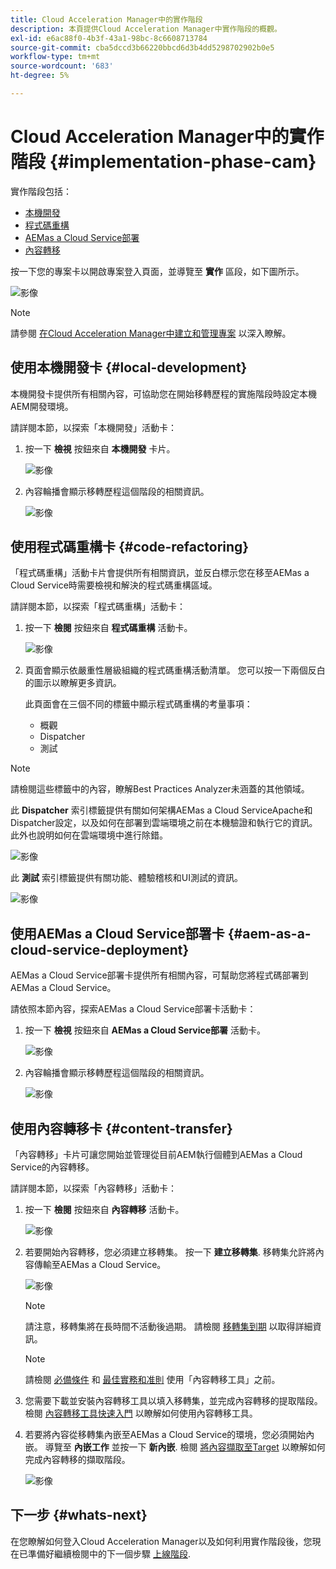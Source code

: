 ```yaml
---
title: Cloud Acceleration Manager中的實作階段
description: 本頁提供Cloud Acceleration Manager中實作階段的概觀。
exl-id: e6ac88f0-4b3f-43a1-98bc-8c6608713784
source-git-commit: cba5dccd3b66220bbcd6d3b4dd5298702902b0e5
workflow-type: tm+mt
source-wordcount: '683'
ht-degree: 5%

---
```


# Cloud Acceleration Manager中的實作階段 {#implementation-phase-cam}

實作階段包括：

* [本機開發](#local-development)
* [程式碼重構](#code-refactoring)
* [AEMas a Cloud Service部署](#aem-as-a-cloud-service-deployment)
* [內容轉移](#content-transfer)


按一下您的專案卡以開啟專案登入頁面，並導覽至 **實作** 區段，如下圖所示。

![影像](/help/journey-migration/cloud-acceleration-manager/assets/implementation-1.png)

>[!NOTE]
>請參閱 [在Cloud Acceleration Manager中建立和管理專案](getting-started-cam.md#create-project) 以深入瞭解。


## 使用本機開發卡 {#local-development}

本機開發卡提供所有相關內容，可協助您在開始移轉歷程的實施階段時設定本機AEM開發環境。

請詳閱本節，以探索「本機開發」活動卡：

1. 按一下 **檢視** 按鈕來自 **本機開發** 卡片。

   ![影像](/help/journey-migration/cloud-acceleration-manager/assets/implementation-2.png)

1. 內容輪播會顯示移轉歷程這個階段的相關資訊。

   ![影像](/help/journey-migration/cloud-acceleration-manager/assets/implementation-3.png)


## 使用程式碼重構卡 {#code-refactoring}

「程式碼重構」活動卡片會提供所有相關資訊，並反白標示您在移至AEMas a Cloud Service時需要檢視和解決的程式碼重構區域。

請詳閱本節，以探索「程式碼重構」活動卡：

1. 按一下 **檢閱** 按鈕來自 **程式碼重構** 活動卡。

   ![影像](/help/journey-migration/cloud-acceleration-manager/assets/implementation-4.png)

1. 頁面會顯示依嚴重性層級組織的程式碼重構活動清單。 您可以按一下兩個反白的圖示以瞭解更多資訊。

   此頁面會在三個不同的標籤中顯示程式碼重構的考量事項：

   * 概觀
   * Dispatcher
   * 測試

>[!NOTE]
>請檢閱這些標籤中的內容，瞭解Best Practices Analyzer未涵蓋的其他領域。

此 **Dispatcher** 索引標籤提供有關如何架構AEMas a Cloud ServiceApache和Dispatcher設定，以及如何在部署到雲端環境之前在本機驗證和執行它的資訊。 此外也說明如何在雲端環境中進行除錯。

![影像](/help/journey-migration/cloud-acceleration-manager/assets/coderefactoring-2.png)

此 **測試** 索引標籤提供有關功能、體驗稽核和UI測試的資訊。

![影像](/help/journey-migration/cloud-acceleration-manager/assets/coderefactoring-3.png)


## 使用AEMas a Cloud Service部署卡 {#aem-as-a-cloud-service-deployment}

AEMas a Cloud Service部署卡提供所有相關內容，可幫助您將程式碼部署到AEMas a Cloud Service。

請依照本節內容，探索AEMas a Cloud Service部署卡活動卡：

1. 按一下 **檢視** 按鈕來自 **AEMas a Cloud Service部署** 活動卡。

   ![影像](/help/journey-migration/cloud-acceleration-manager/assets/implementation-6.png)

1. 內容輪播會顯示移轉歷程這個階段的相關資訊。

   ![影像](/help/journey-migration/cloud-acceleration-manager/assets/aem-deployment-card.png)


## 使用內容轉移卡 {#content-transfer}

「內容轉移」卡片可讓您開始並管理從目前AEM執行個體到AEMas a Cloud Service的內容轉移。

請詳閱本節，以探索「內容轉移」活動卡：

1. 按一下 **檢閱** 按鈕來自 **內容轉移** 活動卡。

   ![影像](/help/journey-migration/cloud-acceleration-manager/assets/contenttransfer-1.png)

1. 若要開始內容轉移，您必須建立移轉集。 按一下 **建立移轉集**. 移轉集允許將內容傳輸至AEMas a Cloud Service。

   ![影像](/help/journey-migration/cloud-acceleration-manager/assets/contenttransfer-2.png)

   >[!NOTE]
   >請注意，移轉集將在長時間不活動後過期。 請檢閱 [移轉集到期](/help/journey-migration/content-transfer-tool/using-content-transfer-tool/overview-content-transfer-tool.md#migration-set-expiry) 以取得詳細資訊。

   >[!NOTE]
   >請檢閱 [必備條件](https://experienceleague.adobe.com/docs/experience-manager-cloud-service/moving/cloud-migration/content-transfer-tool/prerequisites-content-transfer-tool.html) 和 [最佳實務和准則](https://experienceleague.adobe.com/docs/experience-manager-cloud-service/moving/cloud-migration/content-transfer-tool/overview-content-transfer-tool.html) 使用「內容轉移工具」之前。

1. 您需要下載並安裝內容轉移工具以填入移轉集，並完成內容轉移的提取階段。 檢閱 [內容轉移工具快速入門](https://experienceleague.adobe.com/docs/experience-manager-cloud-service/content/migration-journey/cloud-migration/content-transfer-tool/getting-started-content-transfer-tool.html) 以瞭解如何使用內容轉移工具。

1. 若要將內容從移轉集內嵌至AEMas a Cloud Service的環境，您必須開始內嵌。 導覽至 **內嵌工作** 並按一下 **新內嵌**. 檢閱 [將內容擷取至Target](https://experienceleague.adobe.com/docs/experience-manager-cloud-service/content/migration-journey/cloud-migration/content-transfer-tool/ingesting-content.html) 以瞭解如何完成內容轉移的擷取階段。

   ![影像](/help/journey-migration/cloud-acceleration-manager/assets/contenttransfer-3.png)

<!--### Estimating Content Transfer Time {#calculating}

A Content Transfer Tool calculator has been provided to estimate how long it could take to complete the content transfer activity. You can use the content repository size slider to select the size that applies to your project. The transfer times vary for the extraction and ingestion phases. 

   ![image](/help/journey-migration/cloud-acceleration-manager/assets/contenttransfer-4.png)

   >[!NOTE]
   >These times are estimates only. Factor such as network speeds and time to scale up instances have not been accounted for in these estimates.

To estimate the size of the AEM Repository, you can run the Disk Usage report under `http://HOST:PORT/etc/reports/diskusage.html`. 

You can also estimate the size of specific repository paths by using the `path` parameter, for example, `http://HOST:PORT/etc/reports/diskusage.html?path=/content/dam`. -->

## 下一步 {#whats-next}

在您瞭解如何登入Cloud Acceleration Manager以及如何利用實作階段後，您現在已準備好繼續檢閱中的下一個步驟 [上線階段](https://experienceleague.adobe.com/docs/experience-manager-cloud-service/moving/cloud-acceleration-manager/using-cam/cam-golive-phase.html).
